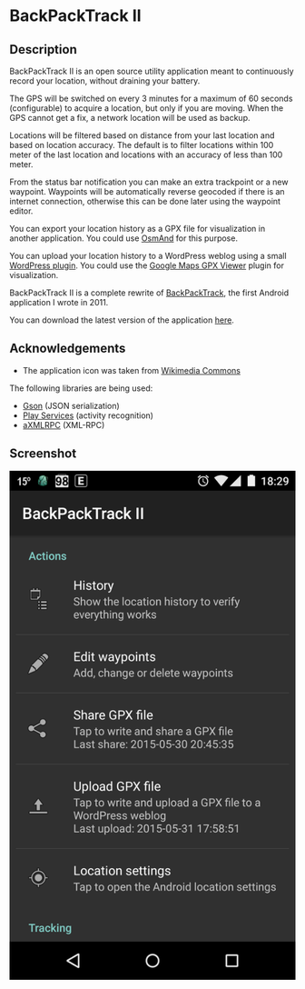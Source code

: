# BackPackTrack II

Description
-----------

BackPackTrack II is an open source utility application meant to continuously record your location, without draining your battery.

The GPS will be switched on every 3 minutes for a maximum of 60 seconds (configurable) to acquire a location, but only if you are moving.
When the GPS cannot get a fix, a network location will be used as backup.

Locations will be filtered based on distance from your last location and based on location accuracy.
The default is to filter locations within 100 meter of the last location and locations with an accuracy of less than 100 meter.

From the status bar notification you can make an extra trackpoint or a new waypoint.
Waypoints will be automatically reverse geocoded if there is an internet connection, otherwise this can be done later using the waypoint editor.

You can export your location history as a GPX file for visualization in another application.
You could use [OsmAnd](https://play.google.com/store/apps/details?id=net.osmand) for this purpose.

You can upload your location history to a WordPress weblog using a small [WordPress plugin](https://wordpress.org/plugins/backpacktrack-for-android/).
You could use the [Google Maps GPX Viewer](https://wordpress.org/plugins/google-maps-gpx-viewer/) plugin for visualization.

BackPackTrack II is a complete rewrite of [BackPackTrack](https://github.com/M66B/BackPackTrack), the first Android application I wrote in 2011.

You can download the latest version of the application [here](https://github.com/M66B/BackPackTrackII/releases).

Acknowledgements
----------------

* The application icon was taken from [Wikimedia Commons](http://commons.wikimedia.org/wiki/File:Exquisite-backpack.svg "Marker pin")

The following libraries are being used:

* [Gson](https://github.com/google/gson) (JSON serialization)
* [Play Services](http://developer.android.com/google/play-services/) (activity recognition)
* [aXMLRPC](https://github.com/timroes/aXMLRPC) (XML-RPC)

Screenshot
----------

<img src="screenshot.png"/>
